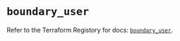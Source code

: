 # `boundary_user`

Refer to the Terraform Registory for docs: [`boundary_user`](https://registry.terraform.io/providers/hashicorp/boundary/1.1.5/docs/resources/user).
